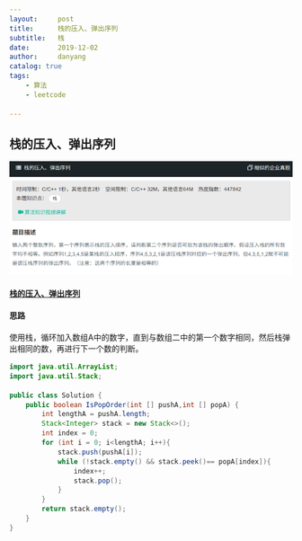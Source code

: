 ```yaml
---
layout:     post
title:      栈的压入、弹出序列
subtitle:   栈
date:       2019-12-02
author:     danyang
catalog: true
tags:
    - 算法
    - leetcode

---
```


## 栈的压入、弹出序列

![](../img/栈的压入、弹出序列.png)

#### [栈的压入、弹出序列](https://www.nowcoder.com/practice/d77d11405cc7470d82554cb392585106?tpId=13&tqId=11174&tPage=2&rp=1&ru=%2Fta%2Fcoding-interviews&qru=%2Fta%2Fcoding-interviews%2Fquestion-ranking)

#### 思路

使用栈，循环加入数组A中的数字，直到与数组二中的第一个数字相同，然后栈弹出相同的数，再进行下一个数的判断。

```java
import java.util.ArrayList;
import java.util.Stack;

public class Solution {
    public boolean IsPopOrder(int [] pushA,int [] popA) {
        int lengthA = pushA.length;
        Stack<Integer> stack = new Stack<>();
        int index = 0;
        for (int i = 0; i<lengthA; i++){
            stack.push(pushA[i]);
            while (!stack.empty() && stack.peek()== popA[index]){
                index++;
                stack.pop();
            }
        }
        return stack.empty();
    }
}
```

